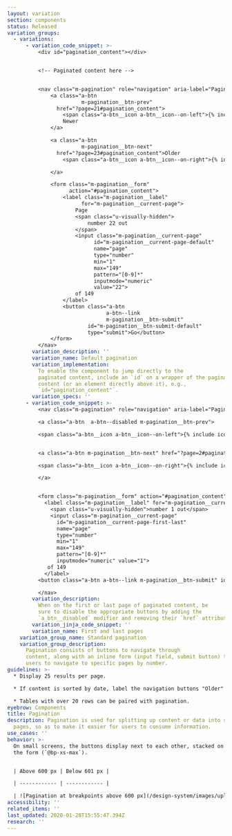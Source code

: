 ```yaml
---
layout: variation
section: components
status: Released
variation_groups:
  - variations:
      - variation_code_snippet: >-
          <div id="pagination_content"></div>


          <!-- Paginated content here -->


          <nav class="m-pagination" role="navigation" aria-label="Pagination">
              <a class="a-btn
                        m-pagination__btn-prev"
                href="?page=21#pagination_content">
                  <span class="a-btn__icon a-btn__icon--on-left">{% include icons/left.svg %}</span>
                  Newer
              </a>

              <a class="a-btn
                        m-pagination__btn-next"
                href="?page=23#pagination_content">Older
                  <span class="a-btn__icon a-btn__icon--on-right">{% include icons/right.svg %}</span>

              </a>

              <form class="m-pagination__form"
                    action="#pagination_content">
                  <label class="m-pagination__label"
                        for="m-pagination__current-page">
                      Page
                      <span class="u-visually-hidden">
                          number 22 out
                      </span>
                      <input class="m-pagination__current-page"
                            id="m-pagination__current-page-default"
                            name="page"
                            type="number"
                            min="1"
                            max="149"
                            pattern="[0-9]*"
                            inputmode="numeric"
                            value="22">
                      of 149
                  </label>
                  <button class="a-btn
                                a-btn--link
                                m-pagination__btn-submit"
                          id="m-pagination__btn-submit-default"
                          type="submit">Go</button>
              </form>
          </nav>
        variation_description: ''
        variation_name: Default pagination
        variation_implementation:
          To enable the component to jump directly to the
          paginated content, include an `id` on a wrapper of the paginated
          content (or an element directly above it), e.g.,
          `id="pagination_content"`.
        variation_specs: ''
      - variation_code_snippet: >-
          <nav class="m-pagination" role="navigation" aria-label="Pagination">

          <a class="a-btn  a-btn--disabled m-pagination__btn-prev">

          <span class="a-btn__icon a-btn__icon--on-left">{% include icons/left.svg %}</span>        Newer </a>


          <a class="a-btn m-pagination__btn-next" href="?page=2#pagination_content">        Older

          <span class="a-btn__icon a-btn__icon--on-right">{% include icons/right.svg %}</span>

          </a>


          <form class="m-pagination__form" action="#pagination_content">
            <label class="m-pagination__label" for="m-pagination__current-page">  Page
              <span class="u-visually-hidden">number 1 out</span>
              <input class="m-pagination__current-page"
                id="m-pagination__current-page-first-last"
                name="page"
                type="number"
                min="1"
                max="149"
                pattern="[0-9]*"
                inputmode="numeric" value="1">
             of 149
            </label>
          <button class="a-btn a-btn--link m-pagination__btn-submit" id="m-pagination__btn-submit-first-last" type="submit">Go</button> </form>

          </nav>
        variation_description:
          When on the first or last page of paginated content, be
          sure to disable the appropriate buttons by adding the
          `a_btn__disabled` modifier and removing their `href` attribute.
        variation_jinja_code_snippet: ''
        variation_name: First and last pages
    variation_group_name: Standard pagination
    variation_group_description:
      Pagination consists of buttons to navigate through
      content, along with an inline form (input field, submit button) to enable
      users to navigate to specific pages by number.
guidelines: >-
  * Display 25 results per page.

  * If content is sorted by date, label the navigation buttons "Older" and "Newer"; otherwise, label the buttons "Previous" and "Next".

  * Tables with over 20 rows can be paired with pagination.
eyebrow: Components
title: Pagination
description: Pagination is used for splitting up content or data into several
  pages, so as to make it easier for users to consume information.
use_cases: ''
behavior: >-
  On small screens, the buttons display next to each other, stacked on top of
  the form (`@bp-xs-max`).


  | Above 600 px | Below 601 px |

  | ------------ | ------------ |

  | ![Pagination at breakpoints above 600 px](/design-system/images/uploads/screen-shot-2021-01-22-at-5.02.03-pm.png) | ![Pagination at breakpoints below 601 px](/design-system/images/uploads/screen-shot-2021-01-22-at-5.02.30-pm.png) |
accessibility: ''
related_items: ''
last_updated: 2020-01-28T15:55:47.394Z
research: ''
---
```

